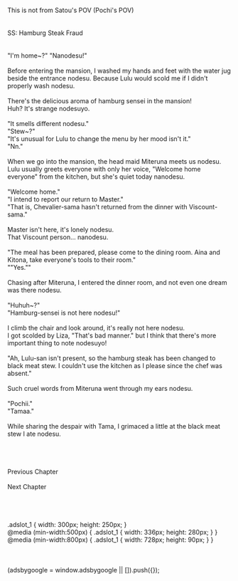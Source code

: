 <br/>
This is not from Satou's POV (Pochi's POV)<br/>
<br/>
<br/>
SS: Hamburg Steak Fraud<br/>
<br/>
 <br/>
"I'm home~?" "Nanodesu!"<br/>
<br/>
Before entering the mansion, I washed my hands and feet with the water jug beside the entrance nodesu. Because Lulu would scold me if I didn't properly wash nodesu.<br/>
<br/>
There's the delicious aroma of hamburg sensei in the mansion!<br/>
Huh? It's strange nodesuyo.<br/>
<br/>
"It smells different nodesu."<br/>
"Stew~?"<br/>
"It's unusual for Lulu to change the menu by her mood isn't it."<br/>
"Nn."<br/>
<br/>
When we go into the mansion, the head maid Miteruna meets us nodesu.<br/>
Lulu usually greets everyone with only her voice, "Welcome home everyone" from the kitchen, but she's quiet today nanodesu.<br/>
<br/>
"Welcome home."<br/>
"I intend to report our return to Master."<br/>
"That is, Chevalier-sama hasn't returned from the dinner with Viscount-sama."<br/>
<br/>
Master isn't here, it's lonely nodesu.<br/>
That Viscount person... nanodesu.<br/>
<br/>
"The meal has been prepared, please come to the dining room. Aina and Kitona, take everyone's tools to their room."<br/>
""Yes.""<br/>
<br/>
Chasing after Miteruna, I entered the dinner room, and not even one dream was there nodesu.<br/>
<br/>
"Huhuh~?"<br/>
"Hamburg-sensei is not here nodesu!"<br/>
<br/>
I climb the chair and look around, it's really not here nodesu.<br/>
I got scolded by Liza, "That's bad manner." but I think that there's more important thing to note nodesuyo!<br/>
<br/>
"Ah, Lulu-san isn't present, so the hamburg steak has been changed to black meat stew. I couldn't use the kitchen as I please since the chef was absent."<br/>
<br/>
Such cruel words from Miteruna went through my ears nodesu.<br/>
<br/>
"Pochii."<br/>
"Tamaa."<br/>
<br/>
While sharing the despair with Tama, I grimaced a little at the black meat stew I ate nodesu.<br/>
<br/>
<br/>
<br/>
<br/>
Previous Chapter<br/>
<br/>
Next Chapter  <br/>
<br/>
<br/>
<br/>
<br/>
.adslot_1 { width: 300px; height: 250px; }<br/>
@media (min-width:500px) { .adslot_1 { width: 336px; height: 280px; } }<br/>
@media (min-width:800px) { .adslot_1 { width: 728px; height: 90px; } }<br/>
<br/>
<br/>
<br/>
(adsbygoogle = window.adsbygoogle || []).push({});<br/>
<br/>
<br/>
<br/>
<br/>
